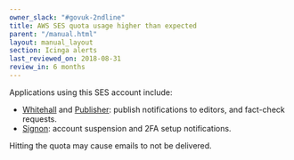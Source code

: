 ```yaml
---
owner_slack: "#govuk-2ndline"
title: AWS SES quota usage higher than expected
parent: "/manual.html"
layout: manual_layout
section: Icinga alerts
last_reviewed_on: 2018-08-31
review_in: 6 months
---
```


Applications using this SES account include:

* [Whitehall][] and [Publisher][]: publish notifications to editors, and
  fact-check requests.
* [Signon][]: account suspension and 2FA setup notifications.

Hitting the quota may cause emails to not be delivered.

[Whitehall]: /apps/whitehall.html
[Publisher]: /apps/publisher.html
[Signon]: /apps/signon.html
